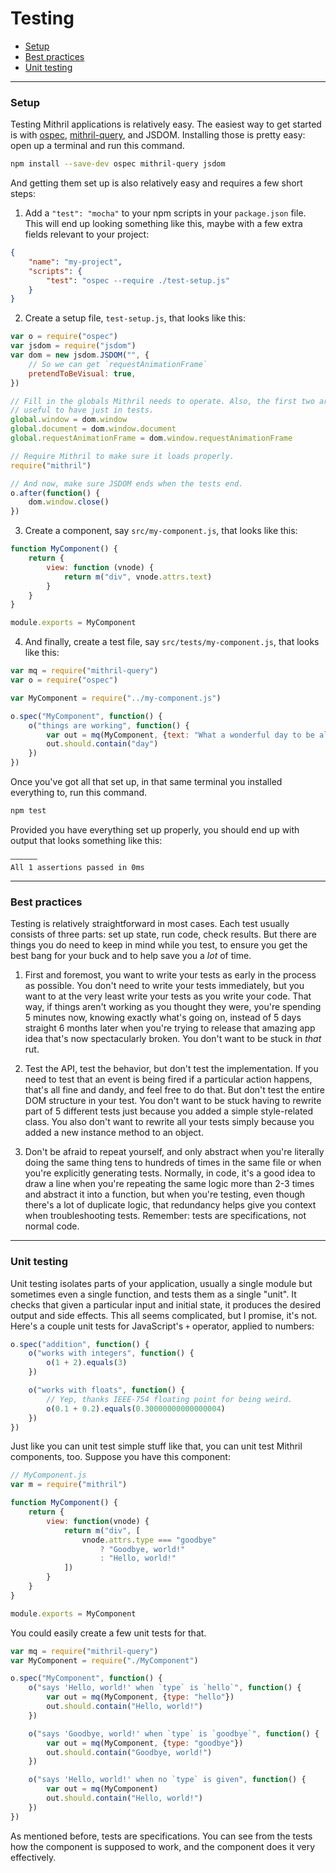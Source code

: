 # Testing

- [Setup](#setup)
- [Best practices](#best-practices)
- [Unit testing](#unit-testing)

---

### Setup

Testing Mithril applications is relatively easy. The easiest way to get started is with [ospec](https://github.com/MithrilJS/ospec), [mithril-query](https://github.com/MithrilJS/mithril-query), and JSDOM. Installing those is pretty easy: open up a terminal and run this command.

```bash
npm install --save-dev ospec mithril-query jsdom
```

And getting them set up is also relatively easy and requires a few short steps:

1. Add a `"test": "mocha"` to your npm scripts in your `package.json` file. This will end up looking something like this, maybe with a few extra fields relevant to your project:

```json
{
	"name": "my-project",
	"scripts": {
		"test": "ospec --require ./test-setup.js"
	}
}
```

2. Create a setup file, `test-setup.js`, that looks like this:

```javascript
var o = require("ospec")
var jsdom = require("jsdom")
var dom = new jsdom.JSDOM("", {
	// So we can get `requestAnimationFrame`
	pretendToBeVisual: true,
})

// Fill in the globals Mithril needs to operate. Also, the first two are often
// useful to have just in tests.
global.window = dom.window
global.document = dom.window.document
global.requestAnimationFrame = dom.window.requestAnimationFrame

// Require Mithril to make sure it loads properly.
require("mithril")

// And now, make sure JSDOM ends when the tests end.
o.after(function() {
	dom.window.close()
})
```

3. Create a component, say `src/my-component.js`, that looks like this:

```javascript
function MyComponent() {
	return {
		view: function (vnode) {
			return m("div", vnode.attrs.text)
		}
	}
}

module.exports = MyComponent
```

4. And finally, create a test file, say `src/tests/my-component.js`, that looks like this:

```javascript
var mq = require("mithril-query")
var o = require("ospec")

var MyComponent = require("../my-component.js")

o.spec("MyComponent", function() {
	o("things are working", function() {
		var out = mq(MyComponent, {text: "What a wonderful day to be alive!"})
		out.should.contain("day")
	})
})
```

Once you've got all that set up, in that same terminal you installed everything to, run this command.

```bash
npm test
```

Provided you have everything set up properly, you should end up with output that looks something like this:

```
––––––
All 1 assertions passed in 0ms
```

---

### Best practices

Testing is relatively straightforward in most cases. Each test usually consists of three parts: set up state, run code, check results. But there are things you do need to keep in mind while you test, to ensure you get the best bang for your buck and to help save you a *lot* of time.

1. First and foremost, you want to write your tests as early in the process as possible. You don't need to write your tests immediately, but you want to at the very least write your tests as you write your code. That way, if things aren't working as you thought they were, you're spending 5 minutes now, knowing exactly what's going on, instead of 5 days straight 6 months later when you're trying to release that amazing app idea that's now spectacularly broken. You don't want to be stuck in *that* rut.

1. Test the API, test the behavior, but don't test the implementation. If you need to test that an event is being fired if a particular action happens, that's all fine and dandy, and feel free to do that. But don't test the entire DOM structure in your test. You don't want to be stuck having to rewrite part of 5 different tests just because you added a simple style-related class. You also don't want to rewrite all your tests simply because you added a new instance method to an object.

1. Don't be afraid to repeat yourself, and only abstract when you're literally doing the same thing tens to hundreds of times in the same file or when you're explicitly generating tests. Normally, in code, it's a good idea to draw a line when you're repeating the same logic more than 2-3 times and abstract it into a function, but when you're testing, even though there's a lot of duplicate logic, that redundancy helps give you context when troubleshooting tests. Remember: tests are specifications, not normal code.

---

### Unit testing

Unit testing isolates parts of your application, usually a single module but sometimes even a single function, and tests them as a single "unit". It checks that given a particular input and initial state, it produces the desired output and side effects. This all seems complicated, but I promise, it's not. Here's a couple unit tests for JavaScript's `+` operator, applied to numbers:

```javascript
o.spec("addition", function() {
	o("works with integers", function() {
		o(1 + 2).equals(3)
	})

	o("works with floats", function() {
		// Yep, thanks IEEE-754 floating point for being weird.
		o(0.1 + 0.2).equals(0.30000000000000004)
	})
})
```

Just like you can unit test simple stuff like that, you can unit test Mithril components, too. Suppose you have this component:

```javascript
// MyComponent.js
var m = require("mithril")

function MyComponent() {
	return {
		view: function(vnode) {
			return m("div", [
				vnode.attrs.type === "goodbye"
					? "Goodbye, world!"
					: "Hello, world!"
			])
		}
	}
}

module.exports = MyComponent
```

You could easily create a few unit tests for that.

```javascript
var mq = require("mithril-query")
var MyComponent = require("./MyComponent")

o.spec("MyComponent", function() {
	o("says 'Hello, world!' when `type` is `hello`", function() {
		var out = mq(MyComponent, {type: "hello"})
		out.should.contain("Hello, world!")
	})

	o("says 'Goodbye, world!' when `type` is `goodbye`", function() {
		var out = mq(MyComponent, {type: "goodbye"})
		out.should.contain("Goodbye, world!")
	})

	o("says 'Hello, world!' when no `type` is given", function() {
		var out = mq(MyComponent)
		out.should.contain("Hello, world!")
	})
})
```

As mentioned before, tests are specifications. You can see from the tests how the component is supposed to work, and the component does it very effectively.
